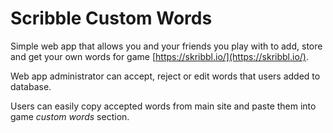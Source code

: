 # Scribble Custom Words

Simple web app that allows you and your friends you play with to add, store and get your own words for game [https://skribbl.io/](https://skribbl.io/).


Web app administrator can accept, reject or edit words that users added to database.


Users can easily copy accepted words from main site and paste them into game _custom words_ section.
